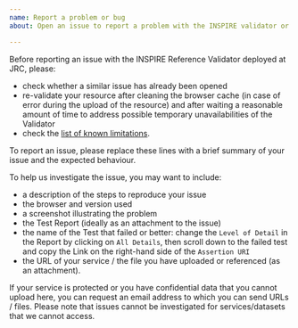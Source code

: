 ```yaml
---
name: Report a problem or bug
about: Open an issue to report a problem with the INSPIRE validator or test results

---
```


Before reporting an issue with the INSPIRE Reference Validator deployed at JRC, please:
- check whether a similar issue has already been opened
- re-validate your resource after cleaning the browser cache (in case of error during the upload of the resource) and after waiting a reasonable amount of time to address possible temporary unavailabilities of the Validator
- check the [list of known limitations](https://github.com/INSPIRE-MIF/helpdesk-validator/wiki/Known-limitations).

To report an issue, please replace these lines with a brief summary of your issue and the expected behaviour.

To help us investigate the issue, you may want to include:

- a description of the steps to reproduce your issue
- the browser and version used
- a screenshot illustrating the problem
- the Test Report (ideally as an attachment to the issue)
- the name of the Test that failed or better: change the `Level of Detail`
in the Report by clicking on `All Details`, then scroll down to the failed test
and copy the Link on the right-hand side of the `Assertion URI`
- the URL of your service / the file you have uploaded or referenced (as
an attachment).

If your service is protected or you have confidential data that you cannot
upload here, you can request an email address to which you can send URLs / files.
Please note that issues cannot be investigated for services/datasets that we cannot
access.

